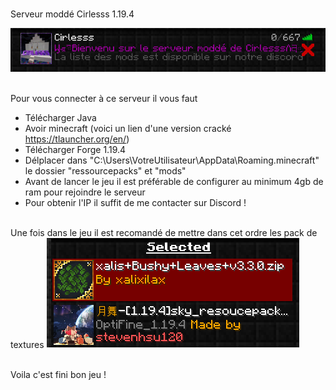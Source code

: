 
<br> Serveur moddé Cirlesss 1.19.4

<img title="log" alt="Alt text" src="images/log.png">

<br> Pour vous connecter à ce serveur il vous faut 
-   Télécharger Java
-   Avoir minecraft (voici un lien d'une version cracké https://tlauncher.org/en/)
-   Télécharger Forge 1.19.4 
-   Délplacer dans "C:\Users\VotreUtilisateur\AppData\Roaming\.minecraft" le dossier "ressourcepacks" et "mods"
-   Avant de lancer le jeu il est préférable de configurer au minimum 4gb de ram pour rejoindre le serveur
-   Pour obtenir l'IP il suffit de me contacter sur Discord !

<br> Une fois dans le jeu il est recomandé de mettre dans cet ordre les pack de textures
<img title="log" alt="Alt text" src="images/ordre.png">


<br> Voila c'est fini bon jeu !




